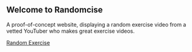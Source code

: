 ## Welcome to Randomcise

A proof-of-concept website, displaying a random exercise video from a vetted YouTuber who makes great exercise videos.

<a id="random" href="">Random Exercise</a>

<script>
    num = Math.floor((Math.random() * 3) + 1)
    document.getElementById("random").href = `./${num}.md`;
</script>